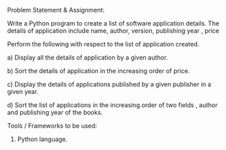 Problem Statement & Assignment:

 

Write a Python program to create a list of software application details. The details of application include name, author, version, publishing year , price

Perform the following with respect to the list of application created.

a) Display all the details of application by a given author.

b) Sort the details of application in the increasing order of price.

c) Display the details of applications published by a given publisher in a given year.

d) Sort the list of applications in the increasing order of two fields , author and publishing year of the books.

 

Tools / Frameworks to be used: 

1.    Python language.
